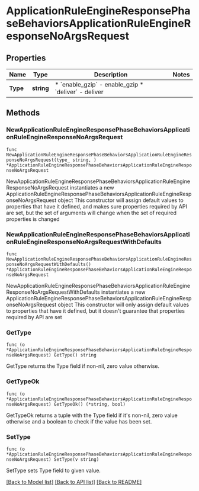 # ApplicationRuleEngineResponsePhaseBehaviorsApplicationRuleEngineResponseNoArgsRequest

## Properties

Name | Type | Description | Notes
------------ | ------------- | ------------- | -------------
**Type** | **string** | * &#x60;enable_gzip&#x60; - enable_gzip * &#x60;deliver&#x60; - deliver | 

## Methods

### NewApplicationRuleEngineResponsePhaseBehaviorsApplicationRuleEngineResponseNoArgsRequest

`func NewApplicationRuleEngineResponsePhaseBehaviorsApplicationRuleEngineResponseNoArgsRequest(type_ string, ) *ApplicationRuleEngineResponsePhaseBehaviorsApplicationRuleEngineResponseNoArgsRequest`

NewApplicationRuleEngineResponsePhaseBehaviorsApplicationRuleEngineResponseNoArgsRequest instantiates a new ApplicationRuleEngineResponsePhaseBehaviorsApplicationRuleEngineResponseNoArgsRequest object
This constructor will assign default values to properties that have it defined,
and makes sure properties required by API are set, but the set of arguments
will change when the set of required properties is changed

### NewApplicationRuleEngineResponsePhaseBehaviorsApplicationRuleEngineResponseNoArgsRequestWithDefaults

`func NewApplicationRuleEngineResponsePhaseBehaviorsApplicationRuleEngineResponseNoArgsRequestWithDefaults() *ApplicationRuleEngineResponsePhaseBehaviorsApplicationRuleEngineResponseNoArgsRequest`

NewApplicationRuleEngineResponsePhaseBehaviorsApplicationRuleEngineResponseNoArgsRequestWithDefaults instantiates a new ApplicationRuleEngineResponsePhaseBehaviorsApplicationRuleEngineResponseNoArgsRequest object
This constructor will only assign default values to properties that have it defined,
but it doesn't guarantee that properties required by API are set

### GetType

`func (o *ApplicationRuleEngineResponsePhaseBehaviorsApplicationRuleEngineResponseNoArgsRequest) GetType() string`

GetType returns the Type field if non-nil, zero value otherwise.

### GetTypeOk

`func (o *ApplicationRuleEngineResponsePhaseBehaviorsApplicationRuleEngineResponseNoArgsRequest) GetTypeOk() (*string, bool)`

GetTypeOk returns a tuple with the Type field if it's non-nil, zero value otherwise
and a boolean to check if the value has been set.

### SetType

`func (o *ApplicationRuleEngineResponsePhaseBehaviorsApplicationRuleEngineResponseNoArgsRequest) SetType(v string)`

SetType sets Type field to given value.



[[Back to Model list]](../README.md#documentation-for-models) [[Back to API list]](../README.md#documentation-for-api-endpoints) [[Back to README]](../README.md)


